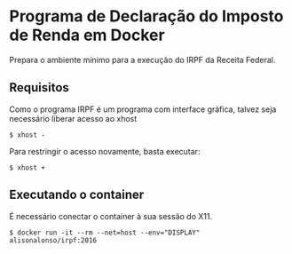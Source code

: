 # Programa de Declaração do Imposto de Renda em Docker

Prepara o ambiente mínimo para a execução do IRPF da Receita Federal.

## Requisitos

Como o programa IRPF é um programa com interface gráfica, talvez seja necessário liberar acesso ao xhost

```
$ xhost -
```

Para restringir o acesso novamente, basta executar:

```
$ xhost +
```

## Executando o container

É necessário conectar o container à sua sessão do X11.

```
$ docker run -it --rm --net=host --env="DISPLAY" alisonalonso/irpf:2016
```
